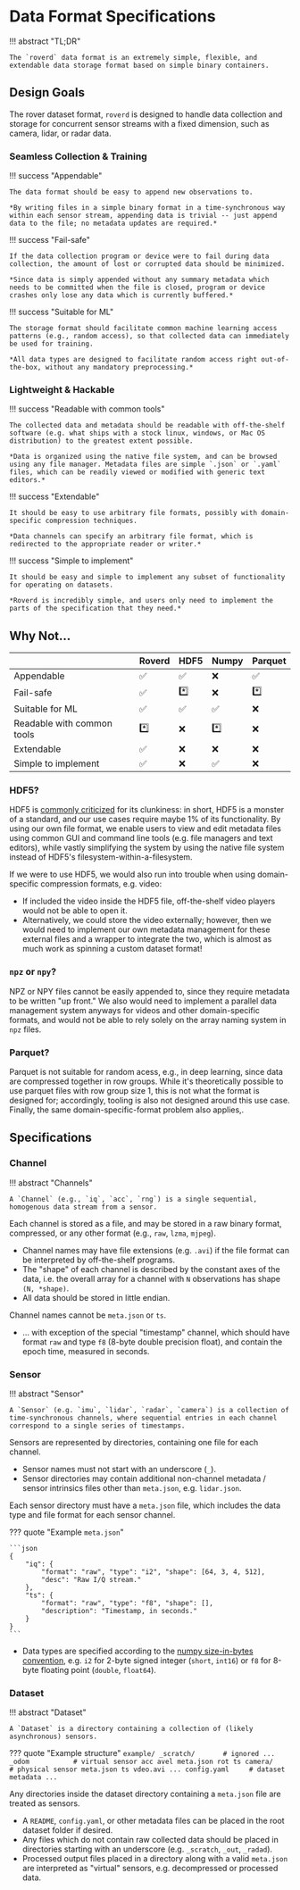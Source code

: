 # Data Format Specifications

!!! abstract "TL;DR"

    The `roverd` data format is an extremely simple, flexible, and extendable data storage format based on simple binary containers.

## Design Goals

The rover dataset format, `roverd` is designed to handle data collection and storage for concurrent sensor streams with a fixed dimension, such as camera, lidar, or radar data.

### Seamless Collection & Training

!!! success "Appendable"

    The data format should be easy to append new observations to.

    *By writing files in a simple binary format in a time-synchronous way within each sensor stream, appending data is trivial -- just append data to the file; no metadata updates are required.*

!!! success "Fail-safe"

    If the data collection program or device were to fail during data collection, the amount of lost or corrupted data should be minimized.

    *Since data is simply appended without any summary metadata which needs to be committed when the file is closed, program or device crashes only lose any data which is currently buffered.*

!!! success "Suitable for ML"

    The storage format should facilitate common machine learning access patterns (e.g., random access), so that collected data can immediately be used for training.

    *All data types are designed to facilitate random access right out-of-the-box, without any mandatory preprocessing.*

### Lightweight & Hackable 

!!! success "Readable with common tools"

    The collected data and metadata should be readable with off-the-shelf software (e.g. what ships with a stock linux, windows, or Mac OS distribution) to the greatest extent possible.

    *Data is organized using the native file system, and can be browsed using any file manager. Metadata files are simple `.json` or `.yaml` files, which can be readily viewed or modified with generic text editors.*

!!! success "Extendable"

    It should be easy to use arbitrary file formats, possibly with domain-specific compression techniques.

    *Data channels can specify an arbitrary file format, which is redirected to the appropriate reader or writer.*

!!! success "Simple to implement"

    It should be easy and simple to implement any subset of functionality for operating on datasets.

    *Roverd is incredibly simple, and users only need to implement the parts of the specification that they need.*

## Why Not...

|                            | Roverd | HDF5 | Numpy | Parquet | 
| -------------------------- | -------- | ---- | ----------- | ------- |
| Appendable                 | :white_check_mark: | :white_check_mark: | :x: | :white_check_mark: |
| Fail-safe                  | :white_check_mark: | :asterisk: | :x: | :asterisk: |
| Suitable for ML            | :white_check_mark: | :white_check_mark: | :white_check_mark: | :x: |
| Readable with common tools | :asterisk: | :x: | :asterisk: | :x: |
| Extendable                 | :white_check_mark: | :x: | :x: | :x: |
| Simple to implement        | :white_check_mark: | :x: | :white_check_mark: | :x: |


### HDF5?

HDF5 is [commonly criticized](https://cyrille.rossant.net/moving-away-hdf5/) for its clunkiness: in short, HDF5 is a monster of a standard, and our use cases require maybe 1% of its functionality. By using our own file format, we enable users to view and edit metadata files using common GUI and command line tools (e.g. file managers and text editors), while vastly simplifying the system by using the native file system instead of HDF5's filesystem-within-a-filesystem.

If we were to use HDF5, we would also run into trouble when using domain-specific compression formats, e.g. video:

- If included the video inside the HDF5 file, off-the-shelf video players would not be able to open it.
- Alternatively, we could store the video externally; however, then we would need to implement our own metadata management for these external files and a wrapper to integrate the two, which is almost as much work as spinning a custom dataset format!

### `npz` or `npy`?

NPZ or NPY files cannot be easily appended to, since they require metadata to be written "up front." We also would need to implement a parallel data management system anyways for videos and other domain-specific formats, and would not be able to rely solely on the array naming system in `npz` files.

### Parquet?

Parquet is not suitable for random acess, e.g., in deep learning, since data are compressed together in row groups. While it's theoretically possible to use parquet files with row group size 1, this is not what the format is designed for; accordingly, tooling is also not designed around this use case. Finally, the same domain-specific-format problem also applies,.

## Specifications

### Channel

!!! abstract "Channels"

    A `Channel` (e.g., `iq`, `acc`, `rng`) is a single sequential, homogenous data stream from a sensor.

Each channel is stored as a file, and may be stored in a raw binary format, compressed, or any other format (e.g., `raw`, `lzma`, `mjpeg`).

- Channel names may have file extensions (e.g. `.avi`) if the file format can be interpreted by off-the-shelf programs.
- The "shape" of each channel is described by the constant axes of the data, i.e. the overall array for a channel with `N` observations has shape `(N, *shape)`.
- All data should be stored in little endian.

Channel names cannot be `meta.json` or `ts`.

- ... with exception of the special "timestamp" channel, which should have format `raw` and type `f8` (8-byte double precision float), and contain the epoch time, measured in seconds.

### Sensor

!!! abstract "Sensor"

    A `Sensor` (e.g. `imu`, `lidar`, `radar`, `camera`) is a collection of time-synchronous channels, where sequential entries in each channel correspond to a single series of timestamps.

Sensors are represented by directories, containing one file for each channel.

- Sensor names must not start with an underscore (`_`).
- Sensor directories may contain additional non-channel metadata / sensor intrinsics files other than `meta.json`, e.g. `lidar.json`.

Each sensor directory must have a `meta.json` file, which includes the data type and file format for each sensor channel.

??? quote "Example `meta.json`"

    ```json
    {
        "iq": {
            "format": "raw", "type": "i2", "shape": [64, 3, 4, 512],
            "desc": "Raw I/Q stream."
        },
        "ts": {
            "format": "raw", "type": "f8", "shape": [],
            "description": "Timestamp, in seconds."
        }
    }
    ```
- Data types are specified according to the [numpy size-in-bytes convention](https://numpy.org/doc/stable/reference/arrays.dtypes.html), e.g. `i2` for 2-byte signed integer (`short`, `int16`) or `f8` for 8-byte floating point (`double`, `float64`).


### Dataset

!!! abstract "Dataset"

    A `Dataset` is a directory containing a collection of (likely asynchronous) sensors.

??? quote "Example structure"
    ```
    example/
        _scratch/       # ignored
            ...
        _odom           # virtual sensor
            acc
            avel
            meta.json
            rot
            ts
        camera/         # physical sensor
            meta.json
            ts
            vdeo.avi
        ...
        config.yaml     # dataset metadata
        ...
    ```

Any directories inside the dataset directory containing a `meta.json` file are treated as sensors.

- A `README`, `config.yaml`, or other metadata files can be placed in the root dataset folder if desired.
- Any files which do not contain raw collected data should be placed in directories starting with an underscore (e.g. `_scratch`, `_out`, `_radad`).
- Processed output files placed in a directory along with a valid `meta.json` are interpreted as "virtual" sensors, e.g. decompressed or processed data.
